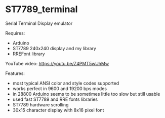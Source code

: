 # ST7789_terminal
Serial Terminal Display emulator

Requires:
- Arduino
- ST7789 240x240 display and my library
- RREFont library

YouTube video:
https://youtu.be/Z4PMT5wUhMw

Features:
- most typical ANSI color and style codes supported
- works perfect in 9600 and 19200 bps modes
- in 28800 Arduino seems to be sometimes little too slow but still usable
- used fast ST7789 and RRE fonts libraries
- ST7789 hardware scrolling
- 30x15 character display with 8x16 pixel font
